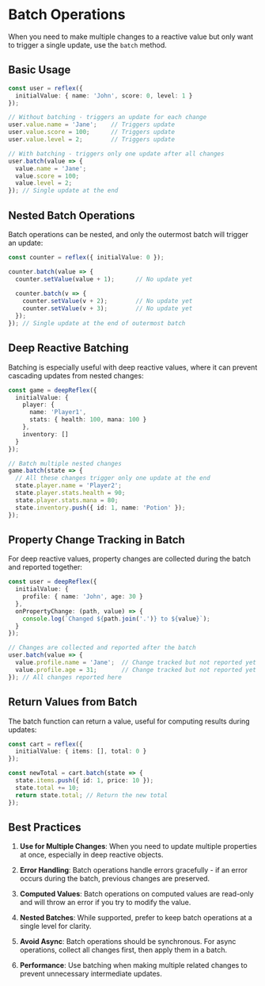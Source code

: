 # Batch Operations

When you need to make multiple changes to a reactive value but only want to trigger a single update, use the `batch` method.

## Basic Usage

```typescript
const user = reflex({
  initialValue: { name: 'John', score: 0, level: 1 }
});

// Without batching - triggers an update for each change
user.value.name = 'Jane';    // Triggers update
user.value.score = 100;      // Triggers update
user.value.level = 2;        // Triggers update

// With batching - triggers only one update after all changes
user.batch(value => {
  value.name = 'Jane';
  value.score = 100;
  value.level = 2;
}); // Single update at the end
```

## Nested Batch Operations

Batch operations can be nested, and only the outermost batch will trigger an update:

```typescript
const counter = reflex({ initialValue: 0 });

counter.batch(value => {
  counter.setValue(value + 1);      // No update yet
  
  counter.batch(v => {
    counter.setValue(v + 2);        // No update yet
    counter.setValue(v + 3);        // No update yet
  });
}); // Single update at the end of outermost batch
```

## Deep Reactive Batching

Batching is especially useful with deep reactive values, where it can prevent cascading updates from nested changes:

```typescript
const game = deepReflex({
  initialValue: {
    player: {
      name: 'Player1',
      stats: { health: 100, mana: 100 }
    },
    inventory: []
  }
});

// Batch multiple nested changes
game.batch(state => {
  // All these changes trigger only one update at the end
  state.player.name = 'Player2';
  state.player.stats.health = 90;
  state.player.stats.mana = 80;
  state.inventory.push({ id: 1, name: 'Potion' });
});
```

## Property Change Tracking in Batch

For deep reactive values, property changes are collected during the batch and reported together:

```typescript
const user = deepReflex({
  initialValue: {
    profile: { name: 'John', age: 30 }
  },
  onPropertyChange: (path, value) => {
    console.log(`Changed ${path.join('.')} to ${value}`);
  }
});

// Changes are collected and reported after the batch
user.batch(value => {
  value.profile.name = 'Jane';  // Change tracked but not reported yet
  value.profile.age = 31;       // Change tracked but not reported yet
}); // All changes reported here
```

## Return Values from Batch

The batch function can return a value, useful for computing results during updates:

```typescript
const cart = reflex({
  initialValue: { items: [], total: 0 }
});

const newTotal = cart.batch(state => {
  state.items.push({ id: 1, price: 10 });
  state.total += 10;
  return state.total; // Return the new total
});
```

## Best Practices

1. **Use for Multiple Changes**: When you need to update multiple properties at once, especially in deep reactive objects.

2. **Error Handling**: Batch operations handle errors gracefully - if an error occurs during the batch, previous changes are preserved.

3. **Computed Values**: Batch operations on computed values are read-only and will throw an error if you try to modify the value.

4. **Nested Batches**: While supported, prefer to keep batch operations at a single level for clarity.

5. **Avoid Async**: Batch operations should be synchronous. For async operations, collect all changes first, then apply them in a batch.

6. **Performance**: Use batching when making multiple related changes to prevent unnecessary intermediate updates. 